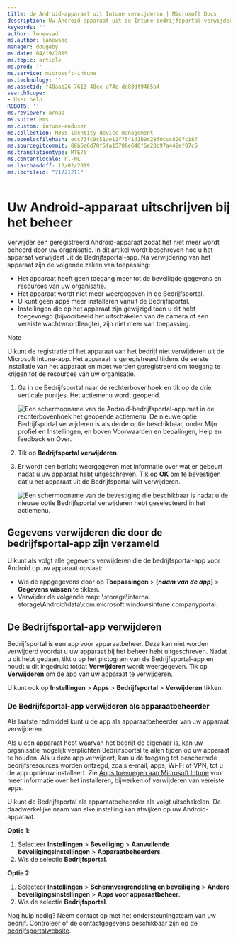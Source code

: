 ```yaml
---
title: Uw Android-apparaat uit Intune verwijderen | Microsoft Docs
description: Uw Android-apparaat uit de Intune-bedrijfsportal verwijderen
keywords: ''
author: lenewsad
ms.author: lanewsad
manager: dougeby
ms.date: 04/19/2019
ms.topic: article
ms.prod: ''
ms.service: microsoft-intune
ms.technology: ''
ms.assetid: f40aab26-7613-48cc-a74e-de83df9465a4
searchScope:
- User help
ROBOTS: ''
ms.reviewer: arnab
ms.suite: ems
ms.custom: intune-enduser
ms.collection: M365-identity-device-management
ms.openlocfilehash: ecc73fc9c51ae11f7541d1b9d28f0ccc8297c187
ms.sourcegitcommit: 88b6e6d70f5fa15708e640f6e20b97a442ef07c5
ms.translationtype: MTE75
ms.contentlocale: nl-NL
ms.lasthandoff: 10/02/2019
ms.locfileid: "71721211"
---
```

# <a name="unenroll-your-android-device-from-management"></a>Uw Android-apparaat uitschrijven bij het beheer  

Verwijder een geregistreerd Android-apparaat zodat het niet meer wordt beheerd door uw organisatie. In dit artikel wordt beschreven hoe u het apparaat verwijdert uit de Bedrijfsportal-app. Na verwijdering van het apparaat zijn de volgende zaken van toepassing:  

* Het apparaat heeft geen toegang meer tot de beveiligde gegevens en resources van uw organisatie.
* Het apparaat wordt niet meer weergegeven in de Bedrijfsportal.
* U kunt geen apps meer installeren vanuit de Bedrijfsportal.
* Instellingen die op het apparaat zijn gewijzigd toen u dit hebt toegevoegd (bijvoorbeeld het uitschakelen van de camera of een vereiste wachtwoordlengte), zijn niet meer van toepassing.  

> [!NOTE]
> U kunt de registratie of het apparaat van het bedrijf niet verwijderen uit de Microsoft Intune-app. Het apparaat is geregistreerd tijdens de eerste installatie van het apparaat en moet worden geregistreerd om toegang te krijgen tot de resources van uw organisatie.  

1. Ga in de Bedrijfsportal naar de rechterbovenhoek en tik op de drie verticale puntjes. Het actiemenu wordt geopend.

   ![Een schermopname van de Android-bedrijfsportal-app met in de rechterbovenhoek het geopende actiemenu. De nieuwe optie Bedrijfsportal verwijderen is als derde optie beschikbaar, onder Mijn profiel en Instellingen, en boven Voorwaarden en bepalingen, Help en feedback en Over.](./media/android_remove_cp_menu_action_after_1705.png)

2. Tik op **Bedrijfsportal verwijderen**.  

3. Er wordt een bericht weergegeven met informatie over wat er gebeurt nadat u uw apparaat hebt uitgeschreven. Tik op **OK** om te bevestigen dat u het apparaat uit de Bedrijfsportal wilt verwijderen.

   ![Een schermopname van de bevestiging die beschikbaar is nadat u de nieuwe optie Bedrijfsportal verwijderen hebt geselecteerd in het actiemenu.](./media/android_remove_cp_menu_confirmation_after_1705.png)

## <a name="remove-data-collected-by-the-company-portal-app"></a>Gegevens verwijderen die door de bedrijfsportal-app zijn verzameld  

U kunt als volgt alle gegevens verwijderen die de bedrijfsportal-app voor Android op uw apparaat opslaat:

- Wis de appgegevens door op **Toepassingen** > **[*naam van de app*]**  > **Gegevens wissen** te tikken.
- Verwijder de volgende map: \storage\internal storage\Android\data\com.microsoft.windowsintune.companyportal.

## <a name="uninstall-the-company-portal-app"></a>De Bedrijfsportal-app verwijderen

Bedrijfsportal is een app voor apparaatbeheer. Deze kan niet worden verwijderd voordat u uw apparaat bij het beheer hebt uitgeschreven. Nadat u dit hebt gedaan, tikt u op het pictogram van de Bedrijfsportal-app en houdt u dit ingedrukt totdat **Verwijderen** wordt weergegeven. Tik op **Verwijderen** om de app van uw apparaat te verwijderen.  

U kunt ook op **Instellingen** > **Apps** > **Bedrijfsportal** > **Verwijderen** tikken.  

### <a name="remove-the-company-portal-app-as-a-device-administrator"></a>De Bedrijfsportal-app verwijderen als apparaatbeheerder

Als laatste redmiddel kunt u de app als apparaatbeheerder van uw apparaat verwijderen.  

Als u een apparaat hebt waarvan het bedrijf de eigenaar is, kan uw organisatie mogelijk verplichten Bedrijfsportal te allen tijden op uw apparaat te houden. Als u deze app verwijdert, kan u de toegang tot beschermde bedrijfsresources worden ontzegd, zoals e-mail, apps, Wi-Fi of VPN, tot u de app opnieuw installeert. Zie [Apps toevoegen aan Microsoft Intune](https://docs.microsoft.com/intune/apps/apps-add.md#apps-that-are-added-automatically-by-intune) voor meer informatie over het installeren, bijwerken of verwijderen van vereiste apps.

U kunt de Bedrijfsportal als apparaatbeheerder als volgt uitschakelen. De daadwerkelijke naam van elke instelling kan afwijken op uw Android-apparaat.  

**Optie 1**:  

1. Selecteer **Instellingen** > **Beveiliging** > **Aanvullende beveiligingsinstellingen** > **Apparaatbeheerders**.  
2. Wis de selectie **Bedrijfsportal**.  

**Optie 2**:

1. Selecteer **Instellingen** > **Schermvergrendeling en beveiliging** > **Andere beveiligingsinstellingen** > **Apps voor apparaatbeheer**.
2. Wis de selectie **Bedrijfsportal**.

Nog hulp nodig? Neem contact op met het ondersteuningsteam van uw bedrijf. Controleer of de contactgegevens beschikbaar zijn op de [bedrijfsportalwebsite](https://go.microsoft.com/fwlink/?linkid=2010980).
